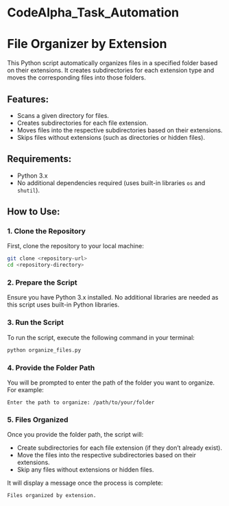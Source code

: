 # CodeAlpha_Task_Automation
# File Organizer by Extension

This Python script automatically organizes files in a specified folder based on their extensions. It creates subdirectories for each extension type and moves the corresponding files into those folders.

## Features:
- Scans a given directory for files.
- Creates subdirectories for each file extension.
- Moves files into the respective subdirectories based on their extensions.
- Skips files without extensions (such as directories or hidden files).

## Requirements:
- Python 3.x
- No additional dependencies required (uses built-in libraries `os` and `shutil`).

## How to Use:

### 1. Clone the Repository
First, clone the repository to your local machine:

```bash
git clone <repository-url>
cd <repository-directory>
```

### 2. Prepare the Script
Ensure you have Python 3.x installed. No additional libraries are needed as this script uses built-in Python libraries.

### 3. Run the Script
To run the script, execute the following command in your terminal:

```bash
python organize_files.py
```

### 4. Provide the Folder Path
You will be prompted to enter the path of the folder you want to organize. For example:
```
Enter the path to organize: /path/to/your/folder
```

### 5. Files Organized
Once you provide the folder path, the script will:
- Create subdirectories for each file extension (if they don’t already exist).
- Move the files into the respective subdirectories based on their extensions.
- Skip any files without extensions or hidden files.

It will display a message once the process is complete:
```
Files organized by extension.
```
